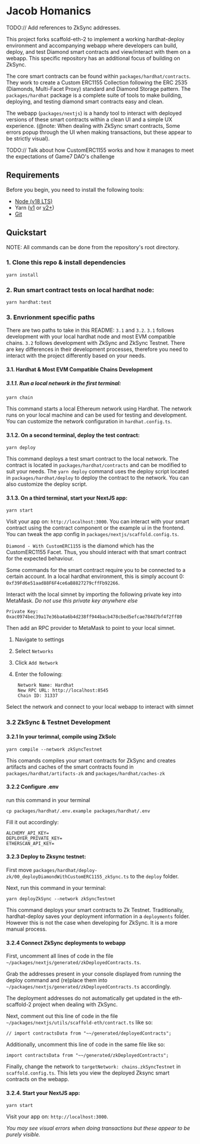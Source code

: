 # Jacob Homanics

TODO:// Add references to ZkSync addresses.

This project forks scaffold-eth-2 to implement a working hardhat-deploy environment and accompanying webapp where developers can build, deploy, and test Diamond smart contracts and view/interact with them on a webapp. This specific repository has an additional focus of building
on ZkSync.

The core smart contracts can be found within `packages/hardhat/contracts`. They work to create a Custom ERC1155 Collection following
the ERC 2535 (Diamonds, Multi-Facet Proxy) standard and Diamond Storage pattern. The `packages/hardhat` package is a complete suite of tools to make building, deploying, and testing diamond smart contracts easy and clean.

The webapp (`packages/nextjs`) is a handy tool to interact with deployed versions of these smart contracts within a clean UI and a simple UX experience.
(@note: When dealing with ZkSync smart contracts, Some errors popup through the UI when making transactions, but these appear to be strictly visual).

TODO:// Talk about how CustomERC1155 works and how it manages to meet the expectations of Game7 DAO's challenge

## Requirements

Before you begin, you need to install the following tools:

- [Node (v18 LTS)](https://nodejs.org/en/download/)
- Yarn ([v1](https://classic.yarnpkg.com/en/docs/install/) or [v2+](https://yarnpkg.com/getting-started/install))
- [Git](https://git-scm.com/downloads)

## Quickstart
NOTE: All commands can be done from the repository's root directory.

### 1. Clone this repo & install dependencies

```
yarn install
```

### 2. Run smart contract tests on local hardhat node:

```
yarn hardhat:test
```

### 3. Envrionment specific paths
 There are two paths to take in this README: `3.1` and `3.2`. `3.1` follows development with your local hardhat node and most EVM compatible chains. `3.2` follows development with ZkSync and ZkSync Testnet. There are key differences in their development processes, therefore you need to interact with the project differently based on your needs.

#### 3.1. Hardhat & Most EVM Compatible Chains Development

##### 3.1.1. Run a local network in the first terminal:

```
yarn chain
```

This command starts a local Ethereum network using Hardhat. The network runs on your local machine and can be used for testing and development. You can customize the network configuration in `hardhat.config.ts`.

#### 3.1.2. On a second terminal, deploy the test contract:

```
yarn deploy
```

This command deploys a test smart contract to the local network. The contract is located in `packages/hardhat/contracts` and can be modified to suit your needs. The `yarn deploy` command uses the deploy script located in `packages/hardhat/deploy` to deploy the contract to the network. You can also customize the deploy script. 

#### 3.1.3. On a third terminal, start your NextJS app:

```
yarn start
```

Visit your app on: `http://localhost:3000`. You can interact with your smart contract using the contract component or the example ui in the frontend. You can tweak the app config in `packages/nextjs/scaffold.config.ts`.

`Diamond - With CustomERC1155` is the diamond which has the CustomERC1155 Facet. Thus, you should interact with that smart contract for the expected behaviour.

Some commands for the smart contract require you to be connected to a certain account. In a local hardhat environment, this is simply account 0: `0xf39Fd6e51aad88F6F4ce6aB8827279cffFb92266`.

Interact with the local simnet by importing the following private key into MetaMask. _Do not use this private key anywhere else_

```
Private Key:
0xac0974bec39a17e36ba4a6b4d238ff944bacb478cbed5efcae784d7bf4f2ff80
```

Then add an RPC provider to MetaMask to point to your local simnet.

1.  Navigate to settings
2.  Select `Networks`
3.  Click `Add Network`
4.  Enter the following:

         Network Name: Hardhat
         New RPC URL: http://localhost:8545
         Chain ID: 31337

Select the network and connect to your local webapp to interact with simnet

### 3.2 ZkSync & Testnet Development

#### 3.2.1 In your terimnal, compile using ZkSolc

```
yarn compile --network zkSyncTestnet
```

This comands compiles your smart contracts for ZkSync and creates artifacts and caches of the smart contracts found in `packages/hardhat/artifacts-zk` and `packages/hardhat/caches-zk`

#### 3.2.2 Configure .env

run this command in your terminal
```
cp packages/hardhat/.env.example packages/hardhat/.env
```

Fill it out accordingly:
```
ALCHEMY_API_KEY=
DEPLOYER_PRIVATE_KEY=
ETHERSCAN_API_KEY=
```

#### 3.2.3 Deploy to Zksync testnet:
First move `packages/hardhat/deploy-zk/00_deployDiamondWithCustomERC1155_zkSync.ts` to the `deploy` folder. 

Next, run this command in your terminal:
 
```
yarn deployZkSync --network zkSyncTestnet
```

This command deploys your smart contracts to Zk Testnet. Traditionally, hardhat-deploy saves your deployment information in a `deployments` folder. However this is not the case when developing for ZkSync. It is a more manual process. 

#### 3.2.4 Connect ZkSync deployments to webapp
First, uncomment all lines of code in the file `~/packages/nextjs/generated/zkDeployedContracts.ts`.

Grab the addresses present in your console displayed from running the deploy command and (re)place them into
`~/packages/nextjs/generated/zkDeployedContracts.ts` accordingly.

The deployment addresses do not automatically get updated in the eth-scaffold-2 project when dealing with ZkSync.


Next, comment out this line of code in the file `~/packages/nextjs/utils/scaffold-eth/contract.ts` like so:
```
// import contractsData from "~~/generated/deployedContracts";
```

Additionally, uncomment this line of code in the same file like so:
```
import contractsData from "~~/generated/zkDeployedContracts";
```

Finally, change the network to `targetNetwork: chains.zkSyncTestnet` in `scaffold.config.ts`.
This lets you view the deployed Zksync smart contracts on the webapp.

#### 3.2.4. Start your NextJS app:

```
yarn start
```

Visit your app on: `http://localhost:3000`.

_You may see visual errors when doing transactions but these appear to be purely visible._